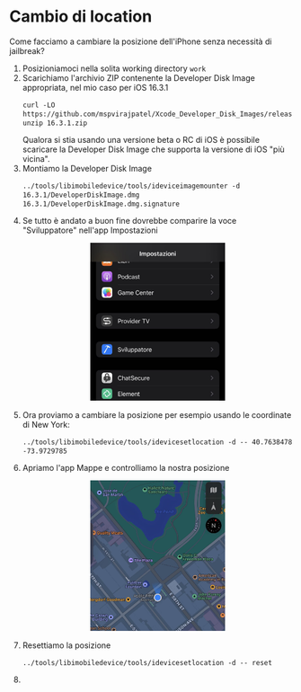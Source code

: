 # Cambio di location

Come facciamo a cambiare la posizione dell'iPhone senza necessità di jailbreak?
1. Posizioniamoci nella solita working directory `work`
2. Scarichiamo l'archivio ZIP contenente la Developer Disk Image appropriata, nel mio caso per iOS 16.3.1
   <span><!-- https://t.me/libimobiledevice/8285 --></span>
   ```shell
   curl -LO https://github.com/mspvirajpatel/Xcode_Developer_Disk_Images/releases/download/16.3.1/16.3.1.zip
   unzip 16.3.1.zip
   ```
   <span><!-- https://t.me/libimobiledevice/8297 --></span>
   Qualora si stia usando una versione beta o RC di iOS è possibile scaricare la Developer Disk Image che supporta la versione di iOS "più vicina".
3. Montiamo la Developer Disk Image
   ```shell
   ../tools/libimobiledevice/tools/ideviceimagemounter -d 16.3.1/DeveloperDiskImage.dmg 16.3.1/DeveloperDiskImage.dmg.signature
   ```
4. Se tutto è andato a buon fine dovrebbe comparire la voce "Sviluppatore" nell'app Impostazioni
   <p align="center">
     <img src="./images/sviluppatore.jpeg?raw=true" height=50% width=50% alt="The developer pane in Settings app">
   </p>
5. Ora proviamo a cambiare la posizione per esempio usando le coordinate di New York:
   ```shell
   ../tools/libimobiledevice/tools/idevicesetlocation -d -- 40.7638478 -73.9729785
   ```
6. Apriamo l'app Mappe e controlliamo la nostra posizione
   <p align="center">
     <img src="./images/apple-store.jpeg?raw=true" height=50% width=50% alt="Apple Store Fifth Avenue">
   </p>
7. Resettiamo la posizione
   ```shell
   ../tools/libimobiledevice/tools/idevicesetlocation -d -- reset
   ```
8. 